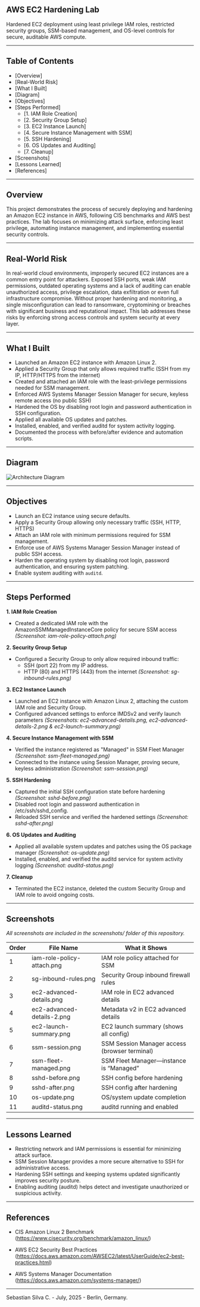 ## AWS EC2 Hardening Lab

Hardened EC2 deployment using least privilege IAM roles, restricted security groups, SSM-based management, and OS-level controls for secure, auditable AWS compute.

---

## Table of Contents

- [Overview]
- [Real-World Risk]
- [What I Built]
- [Diagram]
- [Objectives]
- [Steps Performed]
  - [1. IAM Role Creation]
  - [2. Security Group Setup]
  - [3. EC2 Instance Launch]
  - [4. Secure Instance Management with SSM]
  - [5. SSH Hardening]
  - [6. OS Updates and Auditing]
  - [7. Cleanup]
- [Screenshots]
- [Lessons Learned]
- [References]

---

## Overview

This project demonstrates the process of securely deploying and hardening an Amazon EC2 instance in AWS, following CIS benchmarks and AWS best practices. The lab focuses on minimizing attack surface, enforcing least privilege, automating instance management, and implementing essential security controls.

---

## Real-World Risk

In real-world cloud environments, improperly secured EC2 instances are a common entry point for attackers. Exposed SSH ports, weak IAM permissions, outdated operating systems and a lack of auditing can enable unauthorized access, privilege escalation, data exfiltration or even full infrastructure compromise. Without proper hardening and monitoring, a single misconfiguration can lead to ransomware, cryptomining or breaches with significant business and reputational impact. This lab addresses these risks by enforcing strong access controls and system security at every layer.

---

## What I Built

- Launched an Amazon EC2 instance with Amazon Linux 2.
- Applied a Security Group that only allows required traffic (SSH from my IP, HTTP/HTTPS from the internet)
- Created and attached an IAM role with the least-privilege permissions needed for SSM management.
- Enforced AWS Systems Manager Session Manager for secure, keyless remote access (no public SSH)
- Hardened the OS by disabling root login and password authentication in SSH configuration.
- Applied all available OS updates and patches.
- Installed, enabled, and verified auditd for system activity logging.
- Documented the process with before/after evidence and automation scripts.

---

## Diagram

![Architecture Diagram](diagram.png)

---

## Objectives

- Launch an EC2 instance using secure defaults.
- Apply a Security Group allowing only necessary traffic (SSH, HTTP, HTTPS)
- Attach an IAM role with minimum permissions required for SSM management.
- Enforce use of AWS Systems Manager Session Manager instead of public SSH access.
- Harden the operating system by disabling root login, password authentication, and ensuring system patching.
- Enable system auditing with `auditd`.

---

## Steps Performed

**1. IAM Role Creation**
   - Created a dedicated IAM role with the AmazonSSMManagedInstanceCore policy for secure SSM access *(Screenshot: iam-role-policy-attach.png)*

**2. Security Group Setup**
   - Configured a Security Group to only allow required inbound traffic:
      - SSH (port 22) from my IP address.
      - HTTP (80) and HTTPS (443) from the internet *(Screenshot: sg-inbound-rules.png)*

**3. EC2 Instance Launch**
   - Launched an EC2 instance with Amazon Linux 2, attaching the custom IAM role and Security Group.
   - Configured advanced settings to enforce IMDSv2 and verify launch parameters *(Screenshots: ec2-advanced-details.png, ec2-advanced-details-2.png & ec2-launch-summary.png)*

**4. Secure Instance Management with SSM**
   - Verified the instance registered as "Managed" in SSM Fleet Manager *(Screenshot: ssm-fleet-managed.png)*
   - Connected to the instance using Session Manager, proving secure, keyless administration *(Screenshot: ssm-session.png)*

**5. SSH Hardening**
   - Captured the initial SSH configuration state before hardening *(Screenshot: sshd-before.png)*
   - Disabled root login and password authentication in /etc/ssh/sshd_config.
   - Reloaded SSH service and verified the hardened settings *(Screenshot: sshd-after.png)*

**6. OS Updates and Auditing**
   - Applied all available system updates and patches using the OS package manager *(Screenshot: os-update.png)*
   - Installed, enabled, and verified the auditd service for system activity logging *(Screenshot: auditd-status.png)*

**7. Cleanup**
   - Terminated the EC2 instance, deleted the custom Security Group and IAM role to avoid ongoing costs.

---

## Screenshots

*All screenshots are included in the screenshots/ folder of this repository.*

| Order | File Name                  | What it Shows                                 |
| ----- | -------------------------- | --------------------------------------------- |
| 1     | iam-role-policy-attach.png | IAM role policy attached for SSM              |
| 2     | sg-inbound-rules.png       | Security Group inbound firewall rules         |
| 3     | ec2-advanced-details.png   | IAM role in EC2 advanced details              |
| 4     | ec2-advanced-details-2.png | Metadata v2 in EC2 advanced details           |
| 5     | ec2-launch-summary.png     | EC2 launch summary (shows all config)         |
| 6     | ssm-session.png            | SSM Session Manager access (browser terminal) |
| 7     | ssm-fleet-managed.png      | SSM Fleet Manager—instance is “Managed”       |
| 8     | sshd-before.png            | SSH config before hardening                   |
| 9     | sshd-after.png             | SSH config after hardening                    |
| 10    | os-update.png              | OS/system update completion                   |
| 11    | auditd-status.png          | auditd running and enabled                    |

---

## Lessons Learned

- Restricting network and IAM permissions is essential for minimizing attack surface.
- SSM Session Manager provides a more secure alternative to SSH for administrative access.
- Hardening SSH settings and keeping systems updated significantly improves security posture.
- Enabling auditing (auditd) helps detect and investigate unauthorized or suspicious activity.

---

## References

- CIS Amazon Linux 2 Benchmark
  (https://www.cisecurity.org/benchmark/amazon_linux/)

- AWS EC2 Security Best Practices
  (https://docs.aws.amazon.com/AWSEC2/latest/UserGuide/ec2-best-practices.html)

- AWS Systems Manager Documentation
  (https://docs.aws.amazon.com/systems-manager/)

---

Sebastian Silva C. - July, 2025 - Berlin, Germany.
